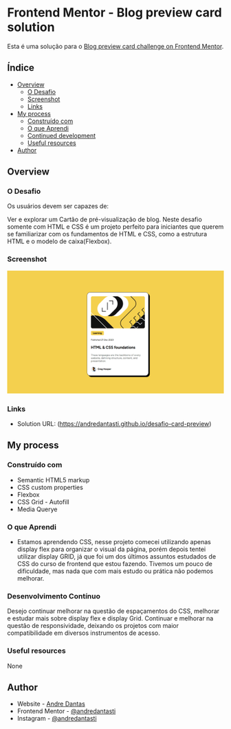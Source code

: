 # Frontend Mentor - Blog preview card solution

Esta é uma solução para o [Blog preview card challenge on Frontend Mentor](https://www.frontendmentor.io/challenges/blog-preview-card-ckPaj01IcS).
## Índice

- [Overview](#overview)
  - [O Desafio](#O-Desafio)
  - [Screenshot](#screenshot)
  - [Links](#links)
- [My process](#my-process)
  - [Construído com](#Construído-Com)
  - [O que Aprendi](#what-i-learned)
  - [Continued development](#continued-development)
  - [Useful resources](#useful-resources)
- [Author](#author)

## Overview

### O Desafio

Os usuários devem ser capazes de:

Ver e explorar um Cartão de pré-visualização de blog. 
Neste desafio somente com HTML e CSS é um projeto perfeito para iniciantes que querem se familiarizar com os fundamentos de HTML e CSS, como a estrutura HTML e o modelo de caixa(Flexbox).

### Screenshot

![](./images/animacaocard.gif)


### Links

- Solution URL: (https://andredantasti.github.io/desafio-card-preview)

## My process

### Construído com

- Semantic HTML5 markup
- CSS custom properties
- Flexbox
- CSS Grid - Autofill
- Media Querye

### O que Aprendi

- Estamos aprendendo CSS, nesse projeto comecei utilizando apenas display flex para organizar o visual da página, porém depois tentei utilizar display GRID, já que foi um dos últimos assuntos estudados de CSS do curso de frontend que estou fazendo. Tivemos um pouco de dificuldade, mas nada que com mais estudo ou prática não podemos melhorar. 

### Desenvolvimento Contínuo

Desejo continuar melhorar na questão de espaçamentos do CSS, melhorar e estudar mais sobre display flex e display Grid.
Continuar e melhorar na questão de responsividade, deixando os projetos com maior compatibilidade em diversos instrumentos de acesso.


### Useful resources

None

## Author

- Website - [Andre Dantas](https://github.com/andredantasti)
- Frontend Mentor - [@andredantasti](https://www.frontendmentor.io/profile/andredantasti)
- Instagram - [@andredantasti](https://www.instagram.com/andredantasti)
